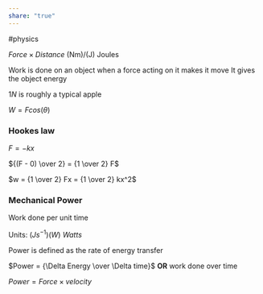 ```yaml
---
share: "true"
---
```

#physics

$Force \times Distance$ (Nm)/(J) Joules

Work is done on an object when a force acting on it makes it move
It gives the object energy

$1N$ is roughly a typical apple

$W = F cos(\theta)$

### Hookes law

$F = -kx$

${(F - 0) \over 2} = {1 \over 2} F$

$w = {1 \over 2} Fx = {1 \over 2} kx^2$

### Mechanical Power

Work done per unit time

Units: ($Js^{-1}$)($W$) $Watts$

Power is defined as the rate of energy transfer

$Power = {\Delta Energy \over \Delta time}$ **OR** work done over time

$Power = Force \times velocity$



